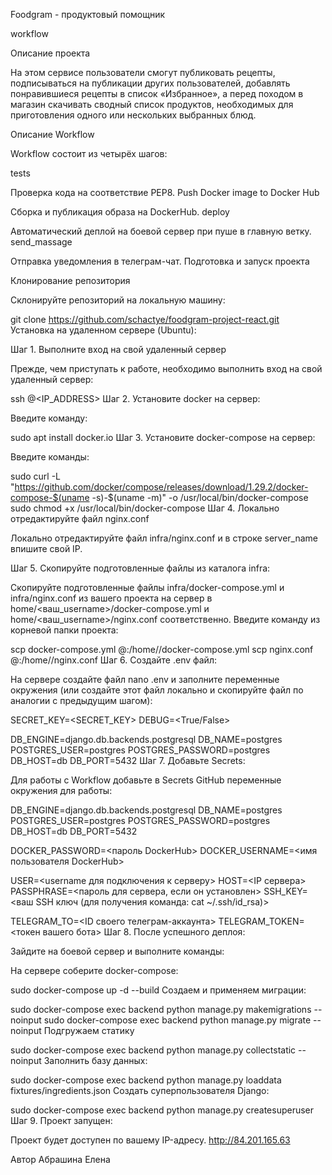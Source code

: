 Foodgram - продуктовый помощник

workflow

Описание проекта

На этом сервисе пользователи смогут публиковать рецепты, подписываться на публикации других пользователей, добавлять понравившиеся рецепты в список «Избранное», а перед походом в магазин скачивать сводный список продуктов, необходимых для приготовления одного или нескольких выбранных блюд.

Описание Workflow

Workflow состоит из четырёх шагов:

tests

Проверка кода на соответствие PEP8.
Push Docker image to Docker Hub

Сборка и публикация образа на DockerHub.
deploy

Автоматический деплой на боевой сервер при пуше в главную ветку.
send_massage

Отправка уведомления в телеграм-чат.
Подготовка и запуск проекта

Клонирование репозитория

Склонируйте репозиторий на локальную машину:

git clone https://github.com/schactye/foodgram-project-react.git
Установка на удаленном сервере (Ubuntu):

Шаг 1. Выполните вход на свой удаленный сервер

Прежде, чем приступать к работе, необходимо выполнить вход на свой удаленный сервер:

ssh <USERNAME>@<IP_ADDRESS>
Шаг 2. Установите docker на сервер:

Введите команду:

sudo apt install docker.io 
Шаг 3. Установите docker-compose на сервер:

Введите команды:

sudo curl -L "https://github.com/docker/compose/releases/download/1.29.2/docker-compose-$(uname -s)-$(uname -m)" -o /usr/local/bin/docker-compose
sudo chmod +x /usr/local/bin/docker-compose
Шаг 4. Локально отредактируйте файл nginx.conf

Локально отредактируйте файл infra/nginx.conf и в строке server_name впишите свой IP.

Шаг 5. Скопируйте подготовленные файлы из каталога infra:

Скопируйте подготовленные файлы infra/docker-compose.yml и infra/nginx.conf из вашего проекта на сервер в home/<ваш_username>/docker-compose.yml и home/<ваш_username>/nginx.conf соответственно. Введите команду из корневой папки проекта:

scp docker-compose.yml <username>@<host>:/home/<username>/docker-compose.yml
scp nginx.conf <username>@<host>:/home/<username>/nginx.conf
Шаг 6. Cоздайте .env файл:

На сервере создайте файл nano .env и заполните переменные окружения (или создайте этот файл локально и скопируйте файл по аналогии с предыдущим шагом):

SECRET_KEY=<SECRET_KEY>
DEBUG=<True/False>

DB_ENGINE=django.db.backends.postgresql
DB_NAME=postgres
POSTGRES_USER=postgres
POSTGRES_PASSWORD=postgres
DB_HOST=db
DB_PORT=5432
Шаг 7. Добавьте Secrets:

Для работы с Workflow добавьте в Secrets GitHub переменные окружения для работы:

DB_ENGINE=django.db.backends.postgresql
DB_NAME=postgres
POSTGRES_USER=postgres
POSTGRES_PASSWORD=postgres
DB_HOST=db
DB_PORT=5432

DOCKER_PASSWORD=<пароль DockerHub>
DOCKER_USERNAME=<имя пользователя DockerHub>

USER=<username для подключения к серверу>
HOST=<IP сервера>
PASSPHRASE=<пароль для сервера, если он установлен>
SSH_KEY=<ваш SSH ключ (для получения команда: cat ~/.ssh/id_rsa)>

TELEGRAM_TO=<ID своего телеграм-аккаунта>
TELEGRAM_TOKEN=<токен вашего бота>
Шаг 8. После успешного деплоя:

Зайдите на боевой сервер и выполните команды:

На сервере соберите docker-compose:

sudo docker-compose up -d --build
Создаем и применяем миграции:

sudo docker-compose exec backend python manage.py makemigrations --noinput
sudo docker-compose exec backend python manage.py migrate --noinput
Подгружаем статику

sudo docker-compose exec backend python manage.py collectstatic --noinput 
Заполнить базу данных:

sudo docker-compose exec backend python manage.py loaddata fixtures/ingredients.json
Создать суперпользователя Django:

sudo docker-compose exec backend python manage.py createsuperuser
Шаг 9. Проект запущен:

Проект будет доступен по вашему IP-адресу.
http://84.201.165.63

Автор Абрашина Елена